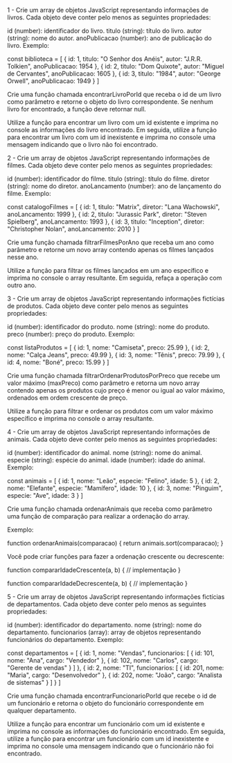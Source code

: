 1 - Crie um array de objetos JavaScript representando informações de livros. Cada objeto deve conter pelo menos as seguintes propriedades:

id (number): identificador do livro.
titulo (string): título do livro.
autor (string): nome do autor.
anoPublicacao (number): ano de publicação do livro.
Exemplo:

const biblioteca = [
    { id: 1, titulo: "O Senhor dos Anéis", autor: "J.R.R. Tolkien", anoPublicacao: 1954 },
    { id: 2, titulo: "Dom Quixote", autor: "Miguel de Cervantes", anoPublicacao: 1605 },
    { id: 3, titulo: "1984", autor: "George Orwell", anoPublicacao: 1949 }
]

Crie uma função chamada encontrarLivroPorId que receba o id de um livro como parâmetro e retorne o objeto do livro correspondente. Se nenhum livro for encontrado, a função deve retornar null.

Utilize a função para encontrar um livro com um id existente e imprima no console as informações do livro encontrado. Em seguida, utilize a função para encontrar um livro com um id inexistente e imprima no console uma mensagem indicando que o livro não foi encontrado.


2 - Crie um array de objetos JavaScript representando informações de filmes. Cada objeto deve conter pelo menos as seguintes propriedades:

id (number): identificador do filme.
titulo (string): título do filme.
diretor (string): nome do diretor.
anoLancamento (number): ano de lançamento do filme.
Exemplo:

const catalogoFilmes = [
    { id: 1, titulo: "Matrix", diretor: "Lana Wachowski", anoLancamento: 1999 },
    { id: 2, titulo: "Jurassic Park", diretor: "Steven Spielberg", anoLancamento: 1993 },
    { id: 3, titulo: "Inception", diretor: "Christopher Nolan", anoLancamento: 2010 }
]

Crie uma função chamada filtrarFilmesPorAno que receba um ano como parâmetro e retorne um novo array contendo apenas os filmes lançados nesse ano.

Utilize a função para filtrar os filmes lançados em um ano específico e imprima no console o array resultante. Em seguida, refaça a operação com outro ano.


3 - Crie um array de objetos JavaScript representando informações fictícias de produtos. Cada objeto deve conter pelo menos as seguintes propriedades:

id (number): identificador do produto.
nome (string): nome do produto.
preco (number): preço do produto.
Exemplo:

const listaProdutos = [
    { id: 1, nome: "Camiseta", preco: 25.99 },
    { id: 2, nome: "Calça Jeans", preco: 49.99 },
    { id: 3, nome: "Tênis", preco: 79.99 },
    { id: 4, nome: "Boné", preco: 15.99 }
]

Crie uma função chamada filtrarOrdenarProdutosPorPreco que recebe um valor máximo (maxPreco) como parâmetro e retorna um novo array contendo apenas os produtos cujo preço é menor ou igual ao valor máximo, ordenados em ordem crescente de preço.

Utilize a função para filtrar e ordenar os produtos com um valor máximo específico e imprima no console o array resultante.


4 - Crie um array de objetos JavaScript representando informações de animais. Cada objeto deve conter pelo menos as seguintes propriedades:

id (number): identificador do animal.
nome (string): nome do animal.
especie (string): espécie do animal.
idade (number): idade do animal.
Exemplo:

const animais = [
    { id: 1, nome: "Leão", especie: "Felino", idade: 5 },
    { id: 2, nome: "Elefante", especie: "Mamífero", idade: 10 },
    { id: 3, nome: "Pinguim", especie: "Ave", idade: 3 }
]

Crie uma função chamada ordenarAnimais que receba como parâmetro uma função de comparação para realizar a ordenação do array.

Exemplo:

function ordenarAnimais(comparacao) {
    return animais.sort(comparacao);
}

Você pode criar funções para fazer a ordenação crescente ou decrescente:

function compararIdadeCrescente(a, b) {
    // implementação
}

function compararIdadeDecrescente(a, b) {
    // implementação
}


5 - Crie um array de objetos JavaScript representando informações fictícias de departamentos. Cada objeto deve conter pelo menos as seguintes propriedades:

id (number): identificador do departamento.
nome (string): nome do departamento.
funcionarios (array): array de objetos representando funcionários do departamento.
Exemplo:

const departamentos = [
    {
        id: 1,
        nome: "Vendas",
        funcionarios: [
            { id: 101, nome: "Ana", cargo: "Vendedor" },
            { id: 102, nome: "Carlos", cargo: "Gerente de vendas" }
        ]
    },
    {
        id: 2,
        nome: "TI",
        funcionarios: [
            { id: 201, nome: "Maria", cargo: "Desenvolvedor" },
            { id: 202, nome: "João", cargo: "Analista de sistemas" }
        ]
    }
]

Crie uma função chamada encontrarFuncionarioPorId que recebe o id de um funcionário e retorna o objeto do funcionário correspondente em qualquer departamento.

Utilize a função para encontrar um funcionário com um id existente e imprima no console as informações do funcionário encontrado. Em seguida, utilize a função para encontrar um funcionário com um id inexistente e imprima no console uma mensagem indicando que o funcionário não foi encontrado.